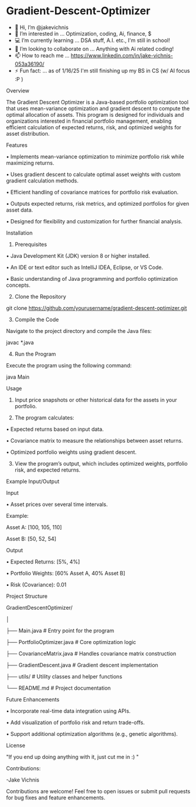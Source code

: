 # Gradient-Descent-Optimizer

- 👋 Hi, I’m @jakevichnis
- 👀 I’m interested in ... Optimization, coding, Ai, finance, $
- 💻 I’m currently learning ... DSA stuff, A.I. etc., I'm still in school!
- 🍻 I’m looking to collaborate on ... Anything with Ai related coding!
- 📫 How to reach me ... https://www.linkedin.com/in/jake-vichnis-053a36190/
- ⚡ Fun fact: ... as of 1/16/25 I'm still finishing up my BS in CS (w/ AI focus :P )





Overview



The Gradient Descent Optimizer is a Java-based portfolio optimization tool that uses mean-variance optimization and gradient descent to compute the optimal allocation of assets. This program is designed for individuals and organizations interested in financial portfolio management, enabling efficient calculation of expected returns, risk, and optimized weights for asset distribution.



Features

• Implements mean-variance optimization to minimize portfolio risk while maximizing returns.

• Uses gradient descent to calculate optimal asset weights with custom gradient calculation methods.

• Efficient handling of covariance matrices for portfolio risk evaluation.

• Outputs expected returns, risk metrics, and optimized portfolios for given asset data.

• Designed for flexibility and customization for further financial analysis.



Installation

1. Prerequisites

• Java Development Kit (JDK) version 8 or higher installed.

• An IDE or text editor such as IntelliJ IDEA, Eclipse, or VS Code.

• Basic understanding of Java programming and portfolio optimization concepts.

2. Clone the Repository



git clone https://github.com/yourusername/gradient-descent-optimizer.git





3. Compile the Code

Navigate to the project directory and compile the Java files:



javac *.java





4. Run the Program

Execute the program using the following command:



java Main



Usage

1. Input price snapshots or other historical data for the assets in your portfolio.

2. The program calculates:

• Expected returns based on input data.

• Covariance matrix to measure the relationships between asset returns.

• Optimized portfolio weights using gradient descent.

3. View the program’s output, which includes optimized weights, portfolio risk, and expected returns.



Example Input/Output



Input

• Asset prices over several time intervals.

Example:



Asset A: [100, 105, 110]  

Asset B: [50, 52, 54]  







Output

• Expected Returns: [5%, 4%]

• Portfolio Weights: [60% Asset A, 40% Asset B]

• Risk (Covariance): 0.01



Project Structure



GradientDescentOptimizer/

│

├── Main.java                # Entry point for the program

├── PortfolioOptimizer.java  # Core optimization logic

├── CovarianceMatrix.java    # Handles covariance matrix construction

├── GradientDescent.java     # Gradient descent implementation

├── utils/                   # Utility classes and helper functions

└── README.md                # Project documentation



Future Enhancements

• Incorporate real-time data integration using APIs.

• Add visualization of portfolio risk and return trade-offs.

• Support additional optimization algorithms (e.g., genetic algorithms).



License



"If you end up doing anything with it, just cut me in :)  "



Contributions:

-Jake Vichnis



Contributions are welcome! Feel free to open issues or submit pull requests for bug fixes and feature enhancements.

